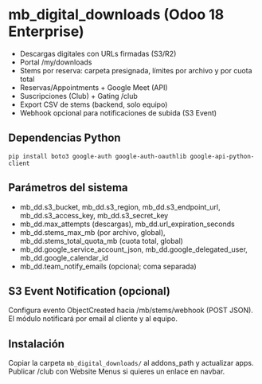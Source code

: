 # mb_digital_downloads (Odoo 18 Enterprise)
- Descargas digitales con URLs firmadas (S3/R2)
- Portal /my/downloads
- Stems por reserva: carpeta presignada, límites por archivo y por cuota total
- Reservas/Appointments + Google Meet (API)
- Suscripciones (Club) + Gating /club
- Export CSV de stems (backend, solo equipo)
- Webhook opcional para notificaciones de subida (S3 Event)

## Dependencias Python
```
pip install boto3 google-auth google-auth-oauthlib google-api-python-client
```

## Parámetros del sistema
- mb_dd.s3_bucket, mb_dd.s3_region, mb_dd.s3_endpoint_url, mb_dd.s3_access_key, mb_dd.s3_secret_key
- mb_dd.max_attempts (descargas), mb_dd.url_expiration_seconds
- mb_dd.stems_max_mb (por archivo, global), mb_dd.stems_total_quota_mb (cuota total, global)
- mb_dd.google_service_account_json, mb_dd.google_delegated_user, mb_dd.google_calendar_id
- mb_dd.team_notify_emails (opcional; coma separada)

## S3 Event Notification (opcional)
Configura evento ObjectCreated hacia /mb/stems/webhook (POST JSON). El módulo notificará por email al cliente y al equipo.

## Instalación
Copiar la carpeta `mb_digital_downloads/` al addons_path y actualizar apps. Publicar /club con Website Menus si quieres un enlace en navbar.
